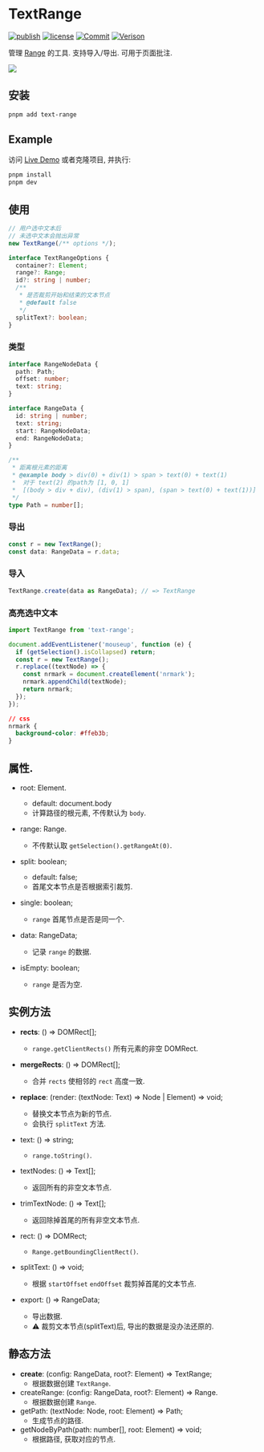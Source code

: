 # TextRange

[![publish](https://github.com/PinghuaZhuang/TextRange/actions/workflows/publish.yml/badge.svg)](https://github.com/PinghuaZhuang/TextRange/actions/workflows/publish.yml) [![license](https://img.shields.io/badge/license-MIT-blue.svg)](https://github.com/PinghuaZhuang/TextRange/blob/master/LICENSE) [![Commit](https://img.shields.io/github/last-commit/pinghuazhuang/TextRange.svg)](https://github.com/PinghuaZhuang/TextRange/commits/master) [![Verison](https://img.shields.io/npm/v/text-range.svg)](https://www.npmjs.com/package/text-range)

管理 [Range](https://developer.mozilla.org/zh-CN/docs/Web/API/Range) 的工具. 支持导入/导出. 可用于页面批注.

![](https://cdn.statically.io/gh/PinghuaZhuang/obsdian-note@images/images/text-range.4np8env302i.gif)

## 安装

```bash
pnpm add text-range
```

## Example

访问 [Live Demo](https://pinghuazhuang.github.io/comments/text-range/) 或者克隆项目, 并执行:

```bash
pnpm install
pnpm dev
```

## 使用

```ts
// 用户选中文本后
// 未选中文本会抛出异常
new TextRange(/** options */);

interface TextRangeOptions {
  container?: Element;
  range?: Range;
  id?: string | number;
  /**
   * 是否裁剪开始和结束的文本节点
   * @default false
   */
  splitText?: boolean;
}
```

### 类型

```ts
interface RangeNodeData {
  path: Path;
  offset: number;
  text: string;
}

interface RangeData {
  id: string | number;
  text: string;
  start: RangeNodeData;
  end: RangeNodeData;
}

/**
 * 距离根元素的距离
 * @example body > div(0) + div(1) > span > text(0) + text(1)
 *  对于 text(2) 的path为 [1, 0, 1]
 *  [(body > div + div), (div(1) > span), (span > text(0) + text(1))]
 */
type Path = number[];
```

### 导出

```ts
const r = new TextRange();
const data: RangeData = r.data;
```

### 导入

```ts
TextRange.create(data as RangeData); // => TextRange
```

### 高亮选中文本

```ts
import TextRange from 'text-range';

document.addEventListener('mouseup', function (e) {
  if (getSelection().isCollapsed) return;
  const r = new TextRange();
  r.replace((textNode) => {
    const nrmark = document.createElement('nrmark');
    nrmark.appendChild(textNode);
    return nrmark;
  });
});
```

```css
// css
nrmark {
  background-color: #ffeb3b;
}
```

## 属性.

+ root: Element. 
  + default: document.body
  + 计算路径的根元素, 不传默认为 `body`.

+ range: Range. 
  + 不传默认取 `getSelection().getRangeAt(0)`.

+ split: boolean;
  + default: false;
  + 首尾文本节点是否根据索引裁剪. 


+ single: boolean; 
  + `range` 首尾节点是否是同一个. 
+ data: RangeData; 
  + 记录 `range` 的数据. 
+ isEmpty: boolean; 
  + `range` 是否为空. 

## 实例方法

+ **rects**: () => DOMRect[]; 
  + `range.getClientRects()` 所有元素的非空 DOMRect.

+ **mergeRects**: () => DOMRect[]; 
  + 合并 `rects` 使相邻的 `rect` 高度一致. 

+ **replace**: (render: (textNode: Text) => Node | Element) => void; 
  + 替换文本节点为新的节点. 
  + 会执行 `splitText` 方法. 
+ text: () => string; 
  + `range.toString()`.

+ textNodes: () => Text[]; 
  + 返回所有的非空文本节点. 

+ trimTextNode: () => Text[]; 
  + 返回除掉首尾的所有非空文本节点. 

+ rect: () => DOMRect; 
  + `Range.getBoundingClientRect()`.

+ splitText: () => void;
  + 根据 `startOffset` `endOffset` 裁剪掉首尾的文本节点. 
+ export: () => RangeData;
  + 导出数据.
  + ⚠️ 裁剪文本节点(splitText)后, 导出的数据是没办法还原的. 


## 静态方法

+ **create**: (config: RangeData, root?: Element) => TextRange;
  + 根据数据创建 `TextRange`.
+ createRange: (config: RangeData, root?: Element) => Range.
  + 根据数据创建 `Range`.
+ getPath: (textNode: Node, root: Element) => Path;
  + 生成节点的路径.
+ getNodeByPath(path: number[], root: Element) => void;
  + 根据路径, 获取对应的节点. 

